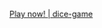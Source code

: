 <!-- # https://akosijose.github.io/dice-game/ -->

<!-- [Dice-game](https://akosijose.github.io/dice-game/){:target="\_blank"} -->

<a href="https://akosijose.github.io/dice-game/" target="_blank">Play now! | dice-game</a>
